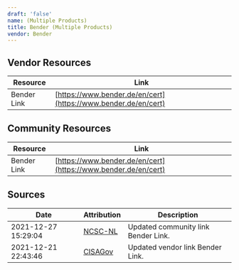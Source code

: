 ```yaml
---
draft: 'false'
name: (Multiple Products)
title: Bender (Multiple Products)
vendor: Bender
---
```


## Vendor Resources
| Resource | Link |
| --- | --- |
| Bender Link | [https://www.bender.de/en/cert](https://www.bender.de/en/cert) |

## Community Resources
| Resource | Link |
| --- | --- |
| Bender Link | [https://www.bender.de/en/cert](https://www.bender.de/en/cert) |


## Sources
| Date | Attribution | Description |
| --- | --- | --- |
| 2021-12-27 15:29:04 | [NCSC-NL](https://github.com/NCSC-NL/log4shell/blob/main/software/README.md) | Updated community link Bender Link.  |
| 2021-12-21 22:43:46 | [CISAGov](https://raw.githubusercontent.com/cisagov/log4j-affected-db/develop/README.md) | Updated vendor link Bender Link.  |
